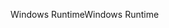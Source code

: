 <span data-ttu-id="75748-101">Windows Runtime</span><span class="sxs-lookup"><span data-stu-id="75748-101">Windows Runtime</span></span>